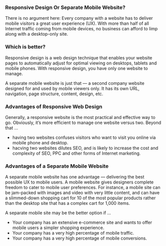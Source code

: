 ### Responsive Design Or Separate Mobile Website?
There is no argument here: Every company with a website has to deliver mobile visitors a great user experience (UX). With more than half of all Internet traffic coming from mobile devices, no business can afford to limp along with a desktop-only site.


### Which is better?
Responsive design is a web design technique that enables your website pages to automatically adjust for optimal viewing on desktops, tablets and mobile phones. With responsive design, you have only one website to manage.

A separate mobile website is just that — a second company website designed for and used by mobile viewers only. It has its own URL, navigation, page structure, content, design, etc.

### Advantages of Responsive Web Design
Generally, a responsive website is the most practical and effective way to go. Obviously, it’s more efficient to manage one website versus two. Beyond that …

- having two websites confuses visitors who want to visit you online via mobile phone and desktop.
- hacving two websites dilutes SEO, and is likely to increase the cost and complexity of SEO, PPC and other forms of Internet marketing.

### Advantages of a Separate Mobile Website
A separate mobile website has one advantage — delivering the best possible UX to mobile users. A mobile website gives designers complete freedom to cater to mobile user preferences. For instance, a mobile site can be jam-packed with images and video with very little content, and can have a slimmed-down shopping cart for 10 of the most popular products rather than the desktop site that has a complex cart for 1,000 items.

A separate mobile site may be the better option if …

- Your company has an extensive e-commerce site and wants to offer mobile users a simpler shopping experience.
- Your company has a very high percentage of mobile traffic.
- Your company has a very high percentage of mobile conversions.
